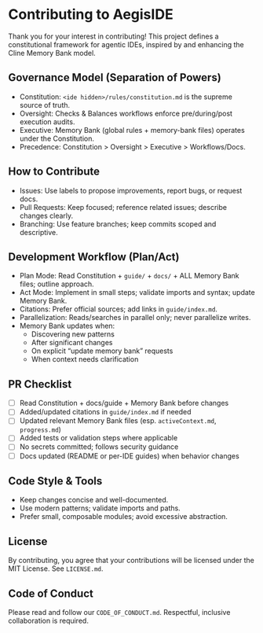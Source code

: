 # Contributing to AegisIDE

Thank you for your interest in contributing! This project defines a constitutional framework for agentic IDEs, inspired by and enhancing the Cline Memory Bank model.

## Governance Model (Separation of Powers)
- Constitution: `<ide hidden>/rules/constitution.md` is the supreme source of truth.
- Oversight: Checks & Balances workflows enforce pre/during/post execution audits.
- Executive: Memory Bank (global rules + memory-bank files) operates under the Constitution.
- Precedence: Constitution > Oversight > Executive > Workflows/Docs.

## How to Contribute
- Issues: Use labels to propose improvements, report bugs, or request docs.
- Pull Requests: Keep focused; reference related issues; describe changes clearly.
- Branching: Use feature branches; keep commits scoped and descriptive.

## Development Workflow (Plan/Act)
- Plan Mode: Read Constitution + `guide/` + `docs/` + ALL Memory Bank files; outline approach.
- Act Mode: Implement in small steps; validate imports and syntax; update Memory Bank.
- Citations: Prefer official sources; add links in `guide/index.md`.
- Parallelization: Reads/searches in parallel only; never parallelize writes.
- Memory Bank updates when:
  - Discovering new patterns
  - After significant changes
  - On explicit “update memory bank” requests
  - When context needs clarification

## PR Checklist
- [ ] Read Constitution + docs/guide + Memory Bank before changes
- [ ] Added/updated citations in `guide/index.md` if needed
- [ ] Updated relevant Memory Bank files (esp. `activeContext.md`, `progress.md`)
- [ ] Added tests or validation steps where applicable
- [ ] No secrets committed; follows security guidance
- [ ] Docs updated (README or per-IDE guides) when behavior changes

## Code Style & Tools
- Keep changes concise and well-documented.
- Use modern patterns; validate imports and paths.
- Prefer small, composable modules; avoid excessive abstraction.

## License
By contributing, you agree that your contributions will be licensed under the MIT License. See `LICENSE.md`.

## Code of Conduct
Please read and follow our `CODE_OF_CONDUCT.md`. Respectful, inclusive collaboration is required.
